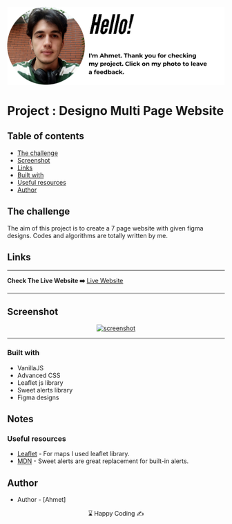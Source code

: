 <p align="center">
<a href="https://www.linkedin.com/in/ahmet-ayd%C4%B1n-2583b1199/" target="_blank"><img src="ahmet.png" alt="screenshot"></a>
</p>

# Project : Designo Multi Page Website

## Table of contents

- [The challenge](#the-challenge)
- [Screenshot](#screenshot)
- [Links](#links)
- [Built with](#built-with)
- [Useful resources](#useful-resources)
- [Author](#author)

## The challenge

The aim of this project is to create a 7 page website with given figma designs. Codes and algorithms are totally written by me.

## Links

<hr>
<b>Check The Live Website ➡️</b> <a href="https://bavi-boop.github.io/designo-multi-page-website/">Live Website</a>
<hr>

## Screenshot

<p align="center">
<a href="https://bavi-boop.github.io/designo-multi-page-website/"><img  src="designo.gif" alt="screenshot"></a>
</p>

<hr>

### Built with

- VanillaJS
- Advanced CSS
- Leaflet js library
- Sweet alerts library
- Figma designs

## Notes

### Useful resources

- [Leaflet](https://leafletjs.com/) - For maps I used leaflet library.
- [MDN](https://sweetalert2.github.io/) - Sweet alerts are great replacement for built-in alerts.

## Author

- Author - [Ahmet]

<center> &#8987; Happy Coding  &#9997; </center>

